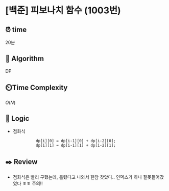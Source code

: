 # [백준] 피보나치 함수 (1003번)

## ⏰  **time**
20분

## :pushpin: **Algorithm**
DP

## ⏲️**Time Complexity**
$O(N)$

## :round_pushpin: **Logic**
- 점화식
  ```
			dp[i][0] = dp[i-1][0] + dp[i-2][0];
			dp[i][1] = dp[i-1][1] + dp[i-2][1];
  ```

## :black_nib: **Review**
- 점화식은 빨리 구했는데, 틀렸다고 나와서 한참 찾았다.. 인덱스가 하나 잘못들어갔었다 ㅎㅎ 주의!!
